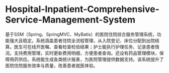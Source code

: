 # Hospital-Inpatient-Comprehensive-Service-Management-System
基于SSM（Spring、SpringMVC、MyBatis）的医院住院综合服务管理系统，功能强大且稳定。系统涵盖患者住院全流程管理，从入院登记、床位分配到出院结算。医生可在线开医嘱、查看检查检验结果；护士能执行护理任务、记录患者情况。支持费用管理，实时更新费用明细，方便患者查询。还设有药品管理模块，保障用药供应。系统能生成各类统计报表，为医院管理提供数据支持。该系统提升了医院住院服务效率与质量，改善患者就医体验。 
